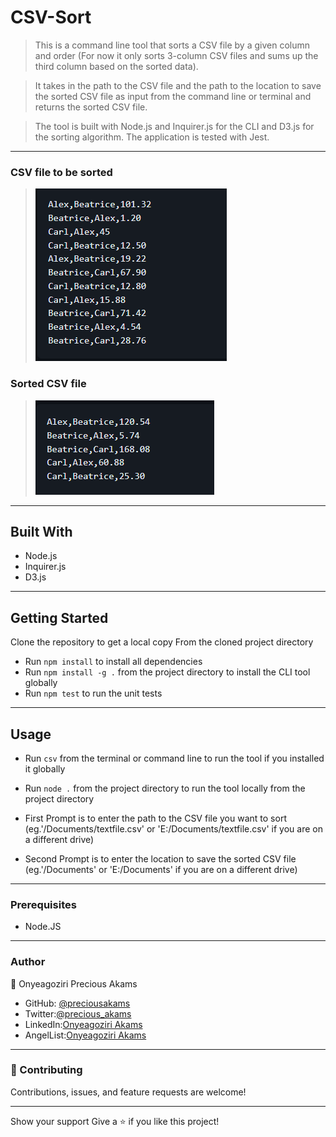 # CSV-Sort

> This is a command line tool that sorts a CSV file by a given column and order (For now it only sorts 3-column CSV files and sums up the third column based on the sorted data). 

> It takes in the path to the CSV file and the path to the location to save the sorted CSV file as input from the command line or terminal and returns the sorted CSV file.

> The tool is built with Node.js and Inquirer.js for the CLI and D3.js for the sorting algorithm. The application is tested with Jest.

***
### CSV file to be sorted
> ![CSV file to be sorted](<Medic take-home exercise - Google Chrome 7_16_2023 5_14_07 PM.png>)

### Sorted CSV file
> ![Sorted CSV File](<Medic take-home exercise - Google Chrome 7_16_2023 5_18_35 PM.png>)

***
## Built With
* Node.js
* Inquirer.js
* D3.js
  
***
## Getting Started

Clone the repository to get a local copy
From the cloned project directory
* Run `npm install` to install all dependencies
* Run `npm install -g .` from the project directory to install the CLI tool globally
* Run `npm test` to run the unit tests

***
## Usage
* Run `csv` from the terminal or command line to run the tool if you installed it globally
* Run `node .` from the project directory to run the tool locally from the project directory
  
* First Prompt is to enter the path to the CSV file you want to sort (eg.'/Documents/textfile.csv' or 'E:/Documents/textfile.csv' if you are on a different drive) 
* Second Prompt is to enter the location to save the sorted CSV file (eg.'/Documents' or 'E:/Documents' if you are on a different drive)

***  
### Prerequisites
* Node.JS
  
***
### Author

👤 Onyeagoziri Precious Akams

* GitHub: [@preciousakams](https://github.com/preciousakams)
* Twitter:[@precious_akams](https://twitter.com/precious_akams)
* LinkedIn:[Onyeagoziri Akams](https://www.linkedin.com/in/onyeagoziri-akams/)
* AngelList:[Onyeagoziri Akams](https://angel.co/u/onyeagoziri-akams)
  
***
### 🤝 Contributing
Contributions, issues, and feature requests are welcome!

***
Show your support
Give a ⭐️ if you like this project!
